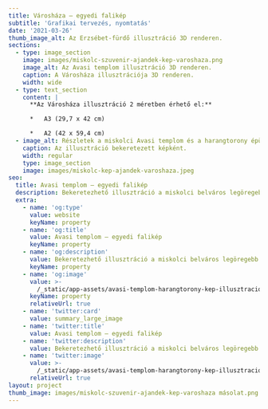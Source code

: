 ```yaml
---
title: Városháza – egyedi falikép
subtitle: 'Grafikai tervezés, nyomtatás'
date: '2021-03-26'
thumb_image_alt: Az Erzsébet-fürdő illusztráció 3D renderen.
sections:
  - type: image_section
    image: images/miskolc-szuvenir-ajandek-kep-varoshaza.png
    image_alt: Az Avasi templom illusztráció 3D renderen.
    caption: A Városháza illusztrációja 3D renderen.
    width: wide
  - type: text_section
    content: |
      **Az Városháza illusztráció 2 méretben érhető el:**

      *   A3 (29,7 x 42 cm)

      *   A2 (42 x 59,4 cm)
  - image_alt: Részletek a miskolci Avasi templom és a harangtorony épületeiről.
    caption: Az illusztráció bekeretezett képként.
    width: regular
    type: image_section
    image: images/miskolc-kep-ajandek-varoshaza.jpeg
seo:
  title: Avasi templom – egyedi falikép
  description: Bekeretezhető illusztráció a miskolci belváros legöregebb épületéről.
  extra:
    - name: 'og:type'
      value: website
      keyName: property
    - name: 'og:title'
      value: Avasi templom – egyedi falikép
      keyName: property
    - name: 'og:description'
      value: Bekeretezhető illusztráció a miskolci belváros legöregebb épületéről.
      keyName: property
    - name: 'og:image'
      value: >-
        /_static/app-assets/avasi-templom-harangtorony-kep-illusztracio%CC%81-falikep%20(1).png
      keyName: property
      relativeUrl: true
    - name: 'twitter:card'
      value: summary_large_image
    - name: 'twitter:title'
      value: Avasi templom – egyedi falikép
    - name: 'twitter:description'
      value: Bekeretezhető illusztráció a miskolci belváros legöregebb épületéről.
    - name: 'twitter:image'
      value: >-
        /_static/app-assets/avasi-templom-harangtorony-kep-illusztracio%CC%81-falikep%20(1).png
      relativeUrl: true
layout: project
thumb_image: images/miskolc-szuvenir-ajandek-kep-varoshaza másolat.png
---
```


